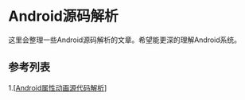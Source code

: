 # Android源码解析
这里会整理一些Android源码解析的文章。希望能更深的理解Android系统。

## 参考列表
1.[[Android属性动画源代码解析](http://www.cnblogs.com/kissazi2/p/4249213.html)]


